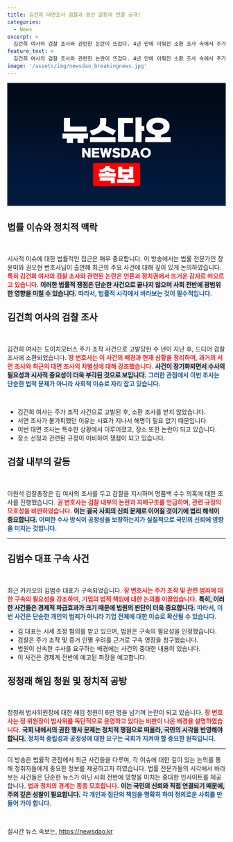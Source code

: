 ```yaml
---
title: 김건희 대면조사 검찰과 용산 갈등의 전말 공개!
categories:
  - News
excerpt: >
  김건희 여사의 검찰 조사와 관련한 논란이 뜨겁다. 4년 만에 이뤄진 소환 조사 속에서 주가 조작과 명품백 수수 혐의가 다뤄지며, 검찰 내 갈등 또한 부각되고 있다. 정치적 정황과 경호 문제까지 얽힌 이 사건을 법률적으로 풀어본다!
feature_text: >
  김건희 여사의 검찰 조사와 관련한 논란이 뜨겁다. 4년 만에 이뤄진 소환 조사 속에서 주가 조작과 명품백 수수 혐의가 다뤄지며, 검찰 내 갈등 또한 부각되고 있다. 정치적 정황과 경호 문제까지 얽힌 이 사건을 법률적으로 풀어본다!
image: '/assets/img/newsdao_breakingnews.jpg'
---
```


<p><img src="/assets/img/newsdao_breakingnews.jpg" alt="ranknews 속보" /></p>

<h2 data-ke-size="size26">법률 이슈와 정치적 맥락</h2>

<p data-ke-size="size16">&nbsp;</p>

<p>시사적 이슈에 대한 법률적인 접근은 매우 중요합니다. 이 방송에서는 법률 전문가인 장윤미와 권오현 변호사님이 출연해 최근의 주요 사건에 대해 깊이 있게 논의하였습니다. <b><span style="color: #ee2323;">특히 김건희 여사의 검찰 조사와 관련된 논란은 언론과 정치권에서 뜨거운 감자로 떠오르고 있습니다.</span></b> <b><span style="background-color: #21538527;">이러한 법률적 쟁점은 단순한 사건으로 끝나지 않으며 사회 전반에 광범위한 영향을 미칠 수 있습니다.</span></b> <b><span style="color: #1a5490;">따라서, 법률적 시각에서 바라보는 것이 필수적입니다.</span></b></p>

<h2 data-ke-size="size26">김건희 여사의 검찰 조사</h2>

<p data-ke-size="size16">&nbsp;</p>

<p>김건희 여사는 도이치모터스 주가 조작 사건으로 고발당한 수 년이 지난 후, 드디어 검찰 조사에 소환되었습니다. <b><span style="color: #ee2323;">장 변호사는 이 사건의 배경과 현재 상황을 정리하며, 과거의 서면 조사와 최근의 대면 조사의 차별성에 대해 강조했습니다.</span></b> <b><span style="background-color: #21538527;">사건이 장기화되면서 수사의 필요성과 시사적 중요성이 더욱 부각된 것으로 보입니다.</span></b> <b><span style="color: #1a5490;">그러한 관점에서 이번 조사는 단순한 법적 문제가 아니라 사회적 이슈로 자리 잡고 있습니다.</span></b> </p>

<p data-ke-size="size16">&nbsp;</p>

<ul>
<li>김건희 여사는 주가 조작 사건으로 고발된 후, 소환 조사를 받지 않았습니다.</li>
<li>서면 조사가 불가피했던 이유는 시효가 지나서 해명이 필요 없기 때문입니다.</li>
<li>이번 대면 조사는 특수한 상황에서 이루어졌고, 장소 또한 논란이 되고 있습니다.</li>
<li>장소 선정과 관련된 규정이 미비하여 쟁점이 되고 있습니다.</li>
</ul>

<h2 data-ke-size="size26">검찰 내부의 갈등</h2>

<p data-ke-size="size16">&nbsp;</p>

<p>이원석 검찰총장은 김 여사의 조사를 두고 감찰을 지시하며 명품백 수수 의혹에 대한 조사를 진행했습니다. <b><span style="color: #ee2323;">권 변호사는 검찰 내부의 논란과 지배구조를 언급하며, 관련 규정의 모호성을 비판하였습니다.</span></b> <b><span style="background-color: #21538527;">이는 결국 사회의 신뢰 문제로 이어질 것이기에 법리 해석이 중요합니다.</span></b> <b><span style="color: #1a5490;">어떠한 수사 방식이 공정성을 보장하는지가 실질적으로 국민의 신뢰에 영향을 미치는 것입니다.</span></b></p>

<hr>

<h2 data-ke-size="size26">김범수 대표 구속 사건</h2>

<p data-ke-size="size16">&nbsp;</p>

<p>최근 카카오의 김범수 대표가 구속되었습니다. <b><span style="color: #ee2323;">장 변호사는 주가 조작 및 관련 범죄에 대한 구속의 필요성을 강조하며, 기업의 법적 책임에 대한 논의를 이끌었습니다.</span></b> <b><span style="background-color: #21538527;">특히, 이러한 사건들은 경제적 파급효과가 크기 때문에 법원의 판단이 더욱 중요합니다.</span></b> <b><span style="color: #1a5490;">따라서, 이번 사건은 단순한 개인의 범죄가 아니라 기업 전체에 대한 이슈로 확산될 수 있습니다.</span></b></p>

<ul>
<li>김 대표는 시세 조정 혐의를 받고 있으며, 법원은 구속의 필요성을 인정했습니다.</li>
<li>검찰은 주가 조작 및 증거 인멸 우려를 근거로 구속 영장을 청구했습니다.</li>
<li>법원이 신속한 수사를 요구하는 배경에는 사건의 중대한 내용이 있습니다.</li>
<li>이 사건은 경제계 전반에 예고된 파장을 예고합니다.</li>
</ul>

<h2 data-ke-size="size26">정청래 해임 청원 및 정치적 공방</h2>

<p data-ke-size="size16">&nbsp;</p>

<p>정청래 법사위원장에 대한 해임 청원이 6만 명을 넘기며 논란이 되고 있습니다. <b><span style="color: #ee2323;">장 변호사는 정 위원장이 법사위를 독단적으로 운영하고 있다는 비판이 나온 배경을 설명하였습니다.</span></b> <b><span style="background-color: #21538527;">국회 내에서의 권한 행사 문제는 정치적 쟁점으로 떠올라, 국민의 시각을 반영해야 합니다.</span></b> <b><span style="color: #1a5490;">정치적 중립성과 공정성에 대한 요구는 국회가 지켜야 할 중요한 원칙입니다.</span></b></p>

<hr>

<p>이 방송은 법률적 관점에서 최근 사건들을 다루며, 각 이슈에 대한 깊이 있는 논의를 통해 청취자들에게 중요한 정보를 제공하고자 하였습니다. 법률 전문가들의 시각에서 바라보는 사건들은 단순한 뉴스가 아닌 사회 전반에 영향을 미치는 중대한 인사이트를 제공합니다. <b><span style="color: #ee2323;">법과 정치의 경계는 종종 모호합니다.</span></b> <b><span style="background-color: #21538527;">이는 국민의 신뢰와 직접 연결되기 때문에, 주의 깊은 성찰이 필요합니다.</span></b> <b><span style="color: #1a5490;">각 개인과 집단의 책임을 명확히 하여 정의로운 사회를 만들어 가야 합니다.</span></b></p>

<p data-ke-size="size16">&nbsp;</p>
실시간 뉴스 속보는, <a href="https://newsdao.kr" rel="dofollow">https://newsdao.kr</a>


